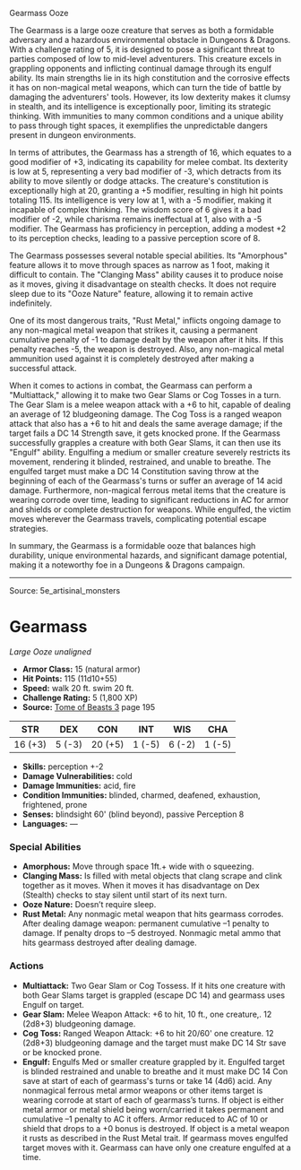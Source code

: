 <MonsterName/>Gearmass</MonsterName>
<CreatureType/>Ooze</CreatureType>

<summary>The Gearmass is a large ooze creature that serves as both a formidable adversary and a hazardous environmental obstacle in Dungeons & Dragons. With a challenge rating of 5, it is designed to pose a significant threat to parties composed of low to mid-level adventurers. This creature excels in grappling opponents and inflicting continual damage through its engulf ability. Its main strengths lie in its high constitution and the corrosive effects it has on non-magical metal weapons, which can turn the tide of battle by damaging the adventurers' tools. However, its low dexterity makes it clumsy in stealth, and its intelligence is exceptionally poor, limiting its strategic thinking. With immunities to many common conditions and a unique ability to pass through tight spaces, it exemplifies the unpredictable dangers present in dungeon environments.</summary>

<detail>

In terms of attributes, the Gearmass has a strength of 16, which equates to a good modifier of +3, indicating its capability for melee combat. Its dexterity is low at 5, representing a very bad modifier of -3, which detracts from its ability to move silently or dodge attacks. The creature's constitution is exceptionally high at 20, granting a +5 modifier, resulting in high hit points totaling 115. Its intelligence is very low at 1, with a -5 modifier, making it incapable of complex thinking. The wisdom score of 6 gives it a bad modifier of -2, while charisma remains ineffectual at 1, also with a -5 modifier. The Gearmass has proficiency in perception, adding a modest +2 to its perception checks, leading to a passive perception score of 8.

The Gearmass possesses several notable special abilities. Its "Amorphous" feature allows it to move through spaces as narrow as 1 foot, making it difficult to contain. The "Clanging Mass" ability causes it to produce noise as it moves, giving it disadvantage on stealth checks. It does not require sleep due to its "Ooze Nature" feature, allowing it to remain active indefinitely.

One of its most dangerous traits, "Rust Metal," inflicts ongoing damage to any non-magical metal weapon that strikes it, causing a permanent cumulative penalty of -1 to damage dealt by the weapon after it hits. If this penalty reaches -5, the weapon is destroyed. Also, any non-magical metal ammunition used against it is completely destroyed after making a successful attack.

When it comes to actions in combat, the Gearmass can perform a "Multiattack," allowing it to make two Gear Slams or Cog Tosses in a turn. The Gear Slam is a melee weapon attack with a +6 to hit, capable of dealing an average of 12 bludgeoning damage. The Cog Toss is a ranged weapon attack that also has a +6 to hit and deals the same average damage; if the target fails a DC 14 Strength save, it gets knocked prone. If the Gearmass successfully grapples a creature with both Gear Slams, it can then use its "Engulf" ability. Engulfing a medium or smaller creature severely restricts its movement, rendering it blinded, restrained, and unable to breathe. The engulfed target must make a DC 14 Constitution saving throw at the beginning of each of the Gearmass's turns or suffer an average of 14 acid damage. Furthermore, non-magical ferrous metal items that the creature is wearing corrode over time, leading to significant reductions in AC for armor and shields or complete destruction for weapons. While engulfed, the victim moves wherever the Gearmass travels, complicating potential escape strategies.

In summary, the Gearmass is a formidable ooze that balances high durability, unique environmental hazards, and significant damage potential, making it a noteworthy foe in a Dungeons & Dragons campaign.</detail>



---

Source: 5e_artisinal_monsters

# Gearmass

*Large* *Ooze* *unaligned*

- **Armor Class:** 15 (natural armor)
- **Hit Points:** 115 (11d10+55)
- **Speed:** walk 20 ft. swim 20 ft.
- **Challenge Rating:** 5 (1,800 XP)
- **Source:** [Tome of Beasts 3](https://koboldpress.com/kpstore/product/tome-of-beasts-3-for-5th-edition/) page 195

| STR | DEX | CON | INT | WIS | CHA |
| --- | --- | --- | --- | --- | --- |
| 16 (+3) | 5 (-3) | 20 (+5) | 1 (-5) | 6 (-2) | 1 (-5) |

- **Skills:** perception +-2
- **Damage Vulnerabilities:** cold
- **Damage Immunities:** acid, fire
- **Condition Immunities:** blinded, charmed, deafened, exhaustion, frightened, prone
- **Senses:** blindsight 60' (blind beyond), passive Perception 8
- **Languages:** —

### Special Abilities

- **Amorphous:** Move through space 1ft.+ wide with o squeezing.
- **Clanging Mass:** Is filled with metal objects that clang scrape and clink together as it moves. When it moves it has disadvantage on Dex (Stealth) checks to stay silent until start of its next turn.
- **Ooze Nature:** Doesn’t require sleep.
- **Rust Metal:** Any nonmagic metal weapon that hits gearmass corrodes. After dealing damage weapon: permanent cumulative –1 penalty to damage. If penalty drops to –5 destroyed. Nonmagic metal ammo that hits gearmass destroyed after dealing damage.

### Actions

- **Multiattack:** Two Gear Slam or Cog Tossess. If it hits one creature with both Gear Slams target is grappled (escape DC 14) and gearmass uses Engulf on target.
- **Gear Slam:** Melee Weapon Attack: +6 to hit, 10 ft., one creature,. 12 (2d8+3) bludgeoning damage.
- **Cog Toss:** Ranged Weapon Attack: +6 to hit 20/60' one creature. 12 (2d8+3) bludgeoning damage and the target must make DC 14 Str save or be knocked prone.
- **Engulf:** Engulfs Med or smaller creature grappled by it. Engulfed target is blinded restrained and unable to breathe and it must make DC 14 Con save at start of each of gearmass's turns or take 14 (4d6) acid. Any nonmagical ferrous metal armor weapons or other items target is wearing corrode at start of each of gearmass’s turns. If object is either metal armor or metal shield being worn/carried it takes permanent and cumulative –1 penalty to AC it offers. Armor reduced to AC of 10 or shield that drops to a +0 bonus is destroyed. If object is a metal weapon it rusts as described in the Rust Metal trait. If gearmass moves engulfed target moves with it. Gearmass can have only one creature engulfed at a time.





